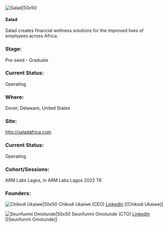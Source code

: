

![Salad|50x50](http://apimg.techstars.com/sf/accounts/logo/Logo_31b2b5015845f1521403a8910.png)

#### Salad
Salad creates financial wellness solutions for the improved lives of employees across Africa.

### Stage: 
Pre-seed - Graduate 

### Current Status: 
Operating

### Where:
Dover, Delaware, United States

### Site:
http://saladafrica.com





### Current Status: 
Operating

### Cohort/Sessions: 
ARM Labs Lagos, in ARM Labs Lagos 2022 T6

### Founders: 

![Chikodi Ukaiwe|50x50]() Chikodi Ukaiwe (CEO) [LinkedIn](https://linkedin.com/in/chikodi-ukaiwe-61389192) [[Chikodi Ukaiwe]]

![Seunfunmi Omotunde|50x50]() Seunfunmi Omotunde (CTO) [LinkedIn](https://) [[Seunfunmi Omotunde]]


